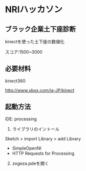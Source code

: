 # NRIハッカソン

## ブラック企業土下座診断

kinectを使った土下座の数値化

スコア:1500~3000

## 必要材料

kinect360

<http://www.xbox.com/ja-JP/kinect>

## 起動方法

IDE: processing

1. ライブラリのイントール

Sketch > import Library > add Library

* SimpleOpenNI
* HTTP Requests for Processing

2. zogeza.pdeを開く

